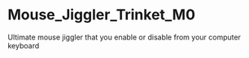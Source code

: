 # Mouse_Jiggler_Trinket_M0
Ultimate mouse jiggler that you enable or disable from your computer keyboard

